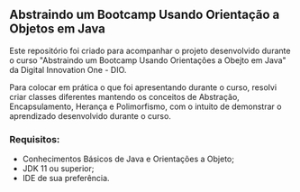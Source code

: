 ## Abstraindo um Bootcamp Usando Orientação a Objetos em Java

Este repositório foi criado para acompanhar o projeto desenvolvido durante o curso 
"Abstraindo um Bootcamp Usando Orientações a Obejto em Java" da Digital Innovation One - DIO.

Para colocar em prática o que foi apresentando durante o curso, resolvi criar classes diferentes mantendo 
os conceitos de Abstração, Encapsulamento, Herança e Polimorfismo,
com o intuito de demonstrar o aprendizado desenvolvido durante o curso.

### Requisitos:

- Conhecimentos Básicos de Java e Orientações a Objeto;
- JDK 11 ou superior;
- IDE de sua preferência.